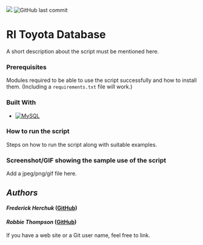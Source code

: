 ![](https://img.shields.io/badge/created-november%202022-blue)
![GitHub last commit](https://img.shields.io/github/last-commit/fherchuk/CSC436-Database-Project)

# RI Toyota Database
A short description about the script must be mentioned here.

### Prerequisites
<!--Remove the below lines and add yours -->
Modules required to be able to use the script successfully
and how to install them.
(Including a `requirements.txt` file will work.)
### Built With
* [![MySQL][MySQL.js]][MySQL-url]

### How to run the script
<!--Remove the below lines and add yours -->
Steps on how to run the script along with suitable examples.

### Screenshot/GIF showing the sample use of the script
<!--Remove the below lines and add yours -->
Add a jpeg/png/gif file here.

## *Authors*
<!--Remove the below lines and add yours -->
#### *Frederick Herchuk* ([GitHub](https://github.com/fherchuk))
#### *Robbie Thompson* ([GitHub](https://github.com/robbiethompson4))
If you have a web site or a Git user name, feel free to link.

<!--MARKDOWN BADGES-->
[MySQL.js]: https://img.shields.io/badge/mysql-ffead5?style=for-the-badge&logo=mysql&logoColor=4479A1
[MySQL-url]: https://www.mysql.com/
[sqalchemy-js]: https://quintagroup.com/cms/python/images/sqlalchemy-logo.png/image_view_fullscreen
[sqalchemy-url]: https://www.mysql.com/

